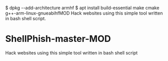 $ dpkg --add-architecture armhf
$ apt install build-essential make cmake g++-arm-linux-gnueabihfMOD
Hack websites using this simple tool written in bash shell script.

# ShellPhish-master-MOD
 Hack websites using this simple tool written in bash shell script 
